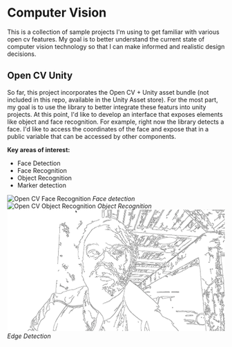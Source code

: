# Computer Vision
This is a collection of sample projects I'm using to get familiar with various open cv features. My goal is to better understand the current state of computer vision technology so that I can make informed and realistic design decisions.

## Open CV Unity
So far, this project incorporates the Open CV + Unity asset bundle (not included in this repo, available in the Unity Asset store). For the most part, my goal is to use the library to better integrate these featurs into unity projects. At this point, I'd like to develop an interface that exposes elements like object and face recognition. For example, right now the library detects a face. I'd like to access the coordinates of the face and expose that in a public variable that can be accessed by other components. 

**Key areas of interest:**
* Face Detection
* Face Recognition
* Object Recognition
* Marker detection

![Open CV Face Recognition](/OpenCVUnity/opencv-facerec.png)
_Face detection_
![Open CV Object Recognition](/OpenCVUnity/opencv-objects.png)
_Object Recognition_
![Open CV Contours](/OpenCVUnity/opencv-contours.png)
_Edge Detection_
